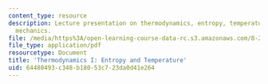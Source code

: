 ```yaml
---
content_type: resource
description: Lecture presentation on thermodynamics, entropy, temperature, and statistical
  mechanics.
file: /media/https%3A/open-learning-course-data-rc.s3.amazonaws.com/8-21-the-physics-of-energy-fall-2009/64480493c348b18053c723da0d41e264_MIT8_21s09_lec08.pdf
file_type: application/pdf
resourcetype: Document
title: 'Thermodynamics I: Entropy and Temperature'
uid: 64480493-c348-b180-53c7-23da0d41e264
---
```

